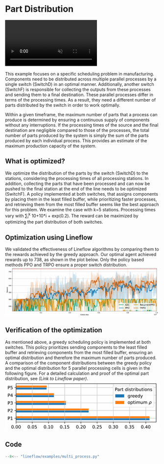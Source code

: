 # Part Distribution


<video src="https://tobias-windisch.de/data/vids/lineflow_partdistribution.mov"
       autoplay
       playsinline
       loop
       muted
       style="max-width:100%">
  Sorry, your browser can’t play this video.
</video>


This example focuses on a specific scheduling problem in manufacturing. 
Components need to be distributed across multiple parallel 
processes by a single switch (SwitchD) in an optimal manner. Additionally, another 
switch (SwitchF) is responsible for collecting the outputs from these processes and 
sending them to a final destination. These parallel processes differ in 
terms of the processing times. As a result, they need a different number of 
parts distributed by the switch in order to work optimally.

Within a given timeframe, the maximum number of parts that a process can 
produce is determined by ensuring a continuous supply of components without 
any interruptions. If the processing times of the source and the final destination 
are negligible compared to those of the processes, the total number of parts 
produced by the system is simply the sum of the parts produced by each individual 
process. This provides an estimate of the maximum production capacity of the system.

## What is optimized?
We optimize the distribution of the parts by the switch (SwitchD) to the stations, considering 
the processing times of all processing stations. In addition, collecting the parts that 
have been processed and can now be pushed to the final station at the end of the line 
needs to be optimized (SwitchF). A policy implemented at both switches, that assigns 
components by placing them in the least filled buffer, while prioritizing faster
processes, and retrieving them from the most 
filled buffer seems like the best approach for this problem. We examine the case with k=5 
stations. Processing times vary with &sum;<sub>i</sub><sup>k</sup> 10+10*i + exp(0.2).
The reward can be maximized by optimizing the part distribution of both switches.

## Optimization using Lineflow
We validated the effectiveness of Lineflow algorithms by comparing them to the rewards 
achieved by the greedy approach. Our optimal agent achieved rewards up to 738, as shown 
in the plot below. Only the policy based methods PPO and TRPO ensure a proper switch distribution.
![Part distrib empirical n5 reward](../imgs/rl_benchmark_part_distribution_N_5_reward.png)

## Verification of the optimization
As mentioned above, a greedy scheduling policy is implemented at both switches. This policy 
prioritizes sending components to the least filled buffer and retrieving 
components from the most filled buffer, ensuring an optimal distribution and therefore the 
maximum number of parts produced. 
A comparison of the component distributions between the greedy policy and the optimal 
distribution for 5 parallel processing cells is given in the following figure. 
For a detailed calculation and proof of the optimal part distribution, see *(Link to Lineflow paper)*.
![Part distrib empirical n5](../imgs/part_distributions_empirical_n=5.png)

## Code

```python
--8<-- "lineflow/examples/multi_process.py"
```
